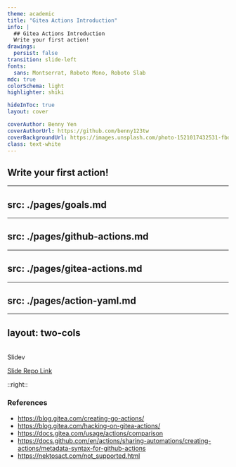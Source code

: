 ```yaml
---
theme: academic
title: "Gitea Actions Introduction"
info: |
  ## Gitea Actions Introduction
  Write your first action!
drawings:
  persist: false
transition: slide-left
fonts:
  sans: Montserrat, Roboto Mono, Roboto Slab
mdc: true
colorSchema: light
highlighter: shiki

hideInToc: true
layout: cover

coverAuthor: Benny Yen
coverAuthorUrl: https://github.com/benny123tw
coverBackgroundUrl: https://images.unsplash.com/photo-1521017432531-fbd92d768814?q=80&w=2340&auto=format&fit=crop&ixlib=rb-4.0.3&ixid=M3wxMjA3fDB8MHxwaG90by1wYWdlfHx8fGVufDB8fHx8fA%3D%3D
class: text-white
---
```


<v-switch>
  <template #0>
    <h1>GitHub Actions</h1>
  </template>
  <template #1>
  <h1>
    <StrikeThroughText>GitHub</StrikeThroughText>
    Actions
  </h1>
  </template>
  <template #2>
    <div
      v-motion
      :initial="{ x: -80 }"
      :click-2="{ x: 0, y: 40 }"
    ><h1 text-green>Gitea</h1></div>
    <h1>
      <StrikeThroughText :animate=false>GitHub</StrikeThroughText>
      Actions
    </h1>
  </template>
</v-switch>

## Write your first action!

<Pagination classNames="text-gray-300" />

---
src: ./pages/goals.md
---

---
src: ./pages/github-actions.md
---

---
src: ./pages/gitea-actions.md
---

---
src: ./pages/action-yaml.md
---

---
layout: two-cols
---

<div class="w-60 relative">
  <div class="relative w-40 h-40">
    <img
      v-motion
      :initial="{ x: 800, y: -100, scale: 1.5, rotate: -50 }"
      :enter="final"
      class="absolute inset-0"
      src="https://sli.dev/logo-square.png"
      alt=""
    />
    <img
      v-motion
      :initial="{ y: 500, x: -100, scale: 2 }"
      :enter="final"
      class="absolute inset-0"
      src="https://sli.dev/logo-circle.png"
      alt=""
    />
    <img
      v-motion
      :initial="{ x: 600, y: 400, scale: 2, rotate: 100 }"
      :enter="final"
      class="absolute inset-0"
      src="https://sli.dev/logo-triangle.png"
      alt=""
    />
  </div>

  <div
    class="text-5xl absolute top-14 left-40 text-[#2B90B6] -z-1"
    v-motion
    :initial="{ x: -80, opacity: 0}"
    :enter="{ x: 0, opacity: 1, transition: { delay: 2000, duration: 1000 } }">
    Slidev
  </div>
</div>

<!-- vue script setup scripts can be directly used in markdown, and will only affects current page -->
<script setup lang="ts">
const final = {
  x: 0,
  y: 0,
  rotate: 0,
  scale: 1,
  transition: {
    type: 'spring',
    damping: 10,
    stiffness: 20,
    mass: 2
  }
}
</script>

<div
  v-motion
  :initial="{ x:35, y: 30, opacity: 0}"
  :enter="{ y: 0, opacity: 1, transition: { delay: 3500 } }">

[Slide Repo Link](https://github.com/benny123tw/github-action-introduction)

</div>

::right::

### References

* https://blog.gitea.com/creating-go-actions/
* https://blog.gitea.com/hacking-on-gitea-actions/
* https://docs.gitea.com/usage/actions/comparison
* https://docs.github.com/en/actions/sharing-automations/creating-actions/metadata-syntax-for-github-actions
* https://nektosact.com/not_supported.html
